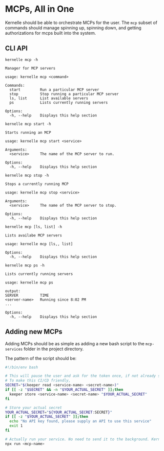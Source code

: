# MCPs, All in One

Kernelle should be able to orchestrate MCPs for the user. The `mcp` subset of commands should manage spinning up, spinning down, and getting authorizations for mcps built into the system.

## CLI API

```
kernelle mcp -h

Manager for MCP servers

usage: kernelle mcp <command>

Commands:
  start         Run a particular MCP server
  stop          Stop running a particular MCP server
  ls, list      List available servers
  ps            Lists currently running servers

Options:
  -h, --help    Displays this help section
```

```
kernelle mcp start -h

Starts running an MCP

usage: kernelle mcp start <service>

Arguments:
  <service>     The name of the MCP server to run.

Options:
  -h, --help    Displays this help section
```

```
kernelle mcp stop -h

Stops a currently running MCP

usage: kernelle mcp stop <service>

Arguments:
  <service>     The name of the MCP server to stop.

Options:
  -h, --help    Displays this help section
```


```
kernelle mcp [ls, list] -h

Lists availabe MCP servers

usage: kernelle mcp [ls,, list]

Options:
  -h, --help    Displays this help section
```

```
kernelle mcp ps -h

Lists currently running servers

usage: kernelle mcp ps

output:
SERVER          TIME
<server-name>   Running since 8:02 PM
...

Options:
  -h, --help    Displays this help section
```

## Adding new MCPs

Adding MCPs should be as simple as adding a new bash script to the `mcp-services` folder in the project directory.

The pattern of the script should be:

```bash
#!/bin/env bash

# This will pause the user and ask for the token once, if not already stored.
# To make this CI/CD friendly, 
SECRET="$(keeper read <service-name> <secret-name>)"
if [[ -z "$SECRET" && -n "$YOUR_ACTUAL_SECRET" ]];then
  keeper store <service-name> <secret-name> "$YOUR_ACTUAL_SECRET"
fi

# Store your actual secret
YOUR_ACTUAL_SECRET="${YOUR_ACTUAL_SECRET:SECRET}"
if [[ -z "$YOUR_ACTUAL_SECRET" ]];then
  echo "No API key found, please supply an API to use this service"
  exit 1
fi

# Actually run your service. No need to send it to the background. Kernelle will handle this.
npx run <mcp-name>
```